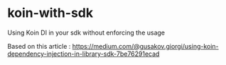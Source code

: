 # koin-with-sdk
Using Koin DI in your sdk without enforcing the usage

Based on this article :
https://medium.com/@gusakov.giorgi/using-koin-dependency-injection-in-library-sdk-7be76291ecad

